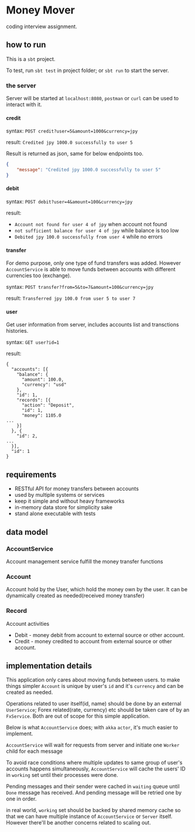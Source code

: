 # Money Mover
coding interview assignment.

## how to run
This is a `sbt` project.

To test, run `sbt test` in project folder; or `sbt run` to start the server.

### the server
Server will be started at `localhost:8080`, `postman` or `curl` can be used to interact with it.

#### credit
syntax: `POST credit?user=5&amount=1000&currency=jpy`

result: `Credited jpy 1000.0 successfully to user 5`

Result is returned as json, same for below endpoints too.
```json
{
    "message": "Credited jpy 1000.0 successfully to user 5"
}
```

#### debit
syntax: `POST debit?user=4&amount=100&currency=jpy`

result: 
* `Account not found for user 4 of jpy` when account not found
* `not sufficient balance for user 4 of jpy` while balance is too low
* `Debited jpy 100.0 successfully from user 4` while no errors

#### transfer
For demo purpose, only one type of fund transfers was added.
However `AccountService` is able to move funds between accounts with different currencies too (exchange).

syntax: `POST transfer?from=5&to=7&amount=100&currency=jpy`

result: `Transferred jpy 100.0 from user 5 to user 7`

#### user 
Get user information from server, includes accounts list and transctions histories.

syntax: `GET user?id=1` 

result: 
```
{
  "accounts": [{
    "balance": {
      "amount": 100.0,
      "currency": "usd"
    },
    "id": 1,
    "records": [{
      "action": "Deposit",
      "id": 1,
      "money": 1105.0
...
    }]
  }, {
    "id": 2,
...
  }],
  "id": 1
}
```

## requirements

* RESTful API for money transfers between accounts
* used by multiple systems or services
* keep it simple and without heavy frameworks
* in-memory data store for simplicity sake
* stand alone executable with tests

## data model

### AccountService
Account management service fulfill the money transfer functions

### Account
Account hold by the User, which hold the money own by the user.
It can be dynamically created as needed(received money transfer)

### Record
Account activities
* Debit - money debit from account to external source or other account.
* Credit - money credited to account from external source or other account.

## implementation details
This application only cares about moving funds between users. 
to make things simpler `Account` is unique by user's `id` and it's `currency` and can be created as needed.

Operations related to user itself(id, name) should be done by an external `UserService`; Forex related(rate, currency) etc should be taken care of by an `FxService`. Both are out of scope for this simple application.

Below is what `AccountService` does; with `akka` `actor`, it's much easier to implement.

`AccountService` will wait for requests from server and initiate one `Worker` child for each message

To avoid race conditions where multiple updates to same group of user's accounts happens simultaneously, `AccountService` will cache the users' ID in `working` set until their processes were done.

Pending messages and their sender were cached in `waiting` queue
until `Done` message has received. And pending message will be retried one by one in order.

in real world, `working` set should be backed by shared memory cache so that we can have multiple instance of `AccountService` or `Server` itself. However there'll be another concerns related to scaling out.